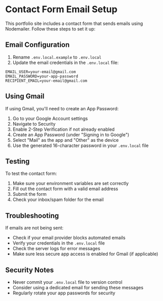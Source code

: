 # Contact Form Email Setup

This portfolio site includes a contact form that sends emails using Nodemailer. Follow these steps to set it up:

## Email Configuration

1. Rename `.env.local.example` to `.env.local`
2. Update the email credentials in the `.env.local` file:

```
EMAIL_USER=your-email@gmail.com
EMAIL_PASSWORD=your-app-password
RECIPIENT_EMAIL=your-email@gmail.com
```

## Using Gmail

If using Gmail, you'll need to create an App Password:

1. Go to your Google Account settings
2. Navigate to Security
3. Enable 2-Step Verification if not already enabled
4. Create an App Password (under "Signing in to Google")
5. Select "Mail" as the app and "Other" as the device
6. Use the generated 16-character password in your `.env.local` file

## Testing

To test the contact form:

1. Make sure your environment variables are set correctly
2. Fill out the contact form with a valid email address
3. Submit the form
4. Check your inbox/spam folder for the email

## Troubleshooting

If emails are not being sent:

-   Check if your email provider blocks automated emails
-   Verify your credentials in the `.env.local` file
-   Check the server logs for error messages
-   Make sure less secure app access is enabled for Gmail (if applicable)

## Security Notes

-   Never commit your `.env.local` file to version control
-   Consider using a dedicated email for sending these messages
-   Regularly rotate your app passwords for security
